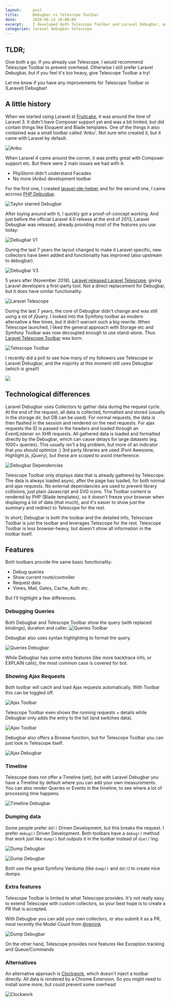 ```yaml
---
layout:     post
title:      Debugbar vs Telescope Toolbar
date:       2020-06-14 10:00:00
excerpt:    I developed both Telescope Toolbar and Laravel Debugbar, and many want to know the difference. Let's compare both.
categories: laravel debugbar telescope
---
```


## TLDR;

Give both a go. If you already use Telescope, I would recommend Telescope Toolbar to prevent overhead.
Otherwise I still prefer Laravel Debugbar, but if you feel it's too heavy, give Telescope Toolbar a try!

Let me know if you have any improvements for Telescope Toolbar or (Laravel) Debugbar!

## A little history

When we started using Laravel at [Fruitcake](https://fruitcake.nl/), it was around the time of Laravel 3. It didn't have Composer support yet and was a bit limited, but did contain things like Eloquent and Blade templates.
One of the things it also contained was a small toolbar called 'Anbu'. Not sure who created it, but it came with Laravel by default.

![Anbu](/img/posts/debugbar-telescopetoolbar/anbu.png)

When Laravel 4 came around the corner, it was pretty great with Composer support etc. But there were 2 main issues we had with it:
 - PhpStorm didn't understand Facades
 - No more (Anbu) development toolbar
 
 For the first one, I created [laravel-ide-helper](https://github.com/barryvdh/laravel-ide-helper) and for the second one, I came accross [PHP Debugbar](http://phpdebugbar.com/). 
 
![Taylor starred Debugbar](/img/posts/debugbar-telescopetoolbar/debugbar-starred.png)
 
 After toying around with it, I quickly got a proof-of-concept working. And just before the official Laravel 4.0 release at the end of 2013, Laravel Debugbar was released, already providing most of the features you use today:
 
 ![Debugbar V1](/img/posts/debugbar-telescopetoolbar/v1.png)

 During the last 7 years the layout changed to make it Laravel specific, new collectors have been added and functionality has improved (also upstream to debugbar).
 
![Debugbar V3](/img/posts/debugbar-telescopetoolbar/v3.png)
 
 5 years after (November 2018), [Laravel released Laravel Telescope](https://laravel-news.com/laravel-telescope-1-0-0), giving Laravel developers a first-party tool. Not a direct replacement for Debugbar, but it does have similar functionality.
 
![Laravel Telescope](/img/posts/debugbar-telescopetoolbar/telescope.png)
 
 During the last 7 years, the core of Debugbar didn't change and was still using a lot of jQuery. I looked into the Symfony toolbar as modern alternative a few times, but it didn't warrant such a big rewrite.
 When Telescope launched, I liked the general approach with Storage etc and Symfony Toolbar was now decoupled enough to use stand-alone. Thus [Laravel Telescope Toolbar](https://github.com/fruitcake/laravel-telescope-toolbar) was born.
 
![Telescope Toolbar](/img/posts/debugbar-telescopetoolbar/telescope_toolbar.png)

I recently did a poll to see how many of my followers use Telescope or Laravel Debugbar, and the majority at this moment still uses Debugbar (which is great!)

<img src="/img/posts/debugbar-telescopetoolbar/poll.png"  style="max-width: 592px">

 
## Technological differences
 
Laravel Debugbar uses Collectors to gather data during the request cycle. At the end of the request, all data is collected, formatted and stored (usually in the storage dir, but DB can be used). For normal requests, the data is then flashed in the session and rendered on the next requests. For ajax requests the ID is passed in the headers and loaded through an EventListener on XHR requests. All gathered data is loaded and formatted directly by the Debugbar, which can cause delays for large datasets (eg. 1000+ queries). This usually isn't a big problem, but more of an indicator that you should optimize ;)
3rd party libraries are used (Font Awesome, Highlight.js, jQuery), but these are scoped to avoid interference.

![Debugbar Dependencies](/img/posts/debugbar-telescopetoolbar/debugbar_deps.png)

Telescope Toolbar only displays data that is already gathered by Telescope. The data is always loaded async, after the page has loaded, for both normal and ajax requests. No external dependancies are used to prevent library collisions, just plain Javascript and SVG icons. The Toolbar content is rendered by PHP (Blade templates), so it doesn't freeze your browser when displaying a lot of data (that much), and it's easier to show just the summary and redirect to Telescope for the rest.

In short; 
Debugbar is both the toolbar and the detailed info, Telescope Toolbar is just the toolbar and leverages Telescope for the rest.
Telescope Toolbar is less browser-heavy, but doesn't show all information in the toolbar itself.
 
## Features
  
Both toolbars provide the same basic functionality:
 - Debug queries
 - Show current route/controller
 - Request data
 - Views, Mail, Gates, Cache, Auth etc.
 
But I'll highlight a few differences.

### Debugging Queries

Both Debugbar and Telescope Toolbar show the query (with replaced bindings), duration and caller. 
![Queries Toolbar](/img/posts/debugbar-telescopetoolbar/queries_toolbar.png)

Debugbar also uses syntax highlighting to format the query.

![Queries Debugbar](/img/posts/debugbar-telescopetoolbar/queries_debugbar.png)

While Debugbar has some extra features (like more backtrace info, or EXPLAIN calls), the most common case is covered for bot.

### Showing Ajax Requests
 
Both toolbar will catch and load Ajax requests automatically. With Toolbar this can be toggled off.

![Ajax Toolbar](/img/posts/debugbar-telescopetoolbar/ajax_toolbar.png)

Telescope Toolbar even shows the running requests + details while Debugbar only adds the entry to the list (and switches data).

![Ajax Toolbar](/img/posts/debugbar-telescopetoolbar/ajax_debugbar.png)


Debugbar also offers a Browse function, but for Telescope Toolbar you can just look in Telescope itself.

![Ajax Debugbar](/img/posts/debugbar-telescopetoolbar/ajax_browse.png)

### Timeline

Telescope does not offer a Timeline (yet), but with Laravel Debugbar you have a Timeline by default where you can add your own measurements.
You can also render Queries or Events in the timeline, to see where a lot of processing time happens.

![Timeline Debugbar](/img/posts/debugbar-telescopetoolbar/timeline_debugbar.png)
 
### Dumping data

Some people prefer `dd()` Driven Development, but this breaks the request. I prefer `debug()` Driven Development. 
Both toolbars have a `debug()` method that work  just like `dump()` but outputs it in the toolbar instead of `die()`'ing.

![Dump Debugbar](/img/posts/debugbar-telescopetoolbar/dump_toolbar.png)

![Dump Debugbar](/img/posts/debugbar-telescopetoolbar/dump_debugbar.png)

Both use the great Symfony Vardump (like `dump()` and `dd()`) to create nice dumps.

### Extra features 
 
Telescope Toolbar is limited to what Telescope provides. It's not really easy to extend Telescope with custom collectors, so your best hope is to create a PR that is accepted.

With Debugbar you can add your own collectors, or also submit it as a PR, most recently the Model Count from [@reinink](https://twitter.com/reinink)

![Dump Debugbar](/img/posts/debugbar-telescopetoolbar/models_debugbar.png)

On the other hand, Telescope provides nice features like Exception tracking and Queue/Commands

### Alternatives

An alternative approach is [Clockwork](https://github.com/itsgoingd/clockwork), which doesn't inject a toolbar directly. All data is rendered by a Chrome Extension. 
So you might need to install some more, but could prevent some overhead

![Clockwork](/img/posts/debugbar-telescopetoolbar/clockwork.png)

 
